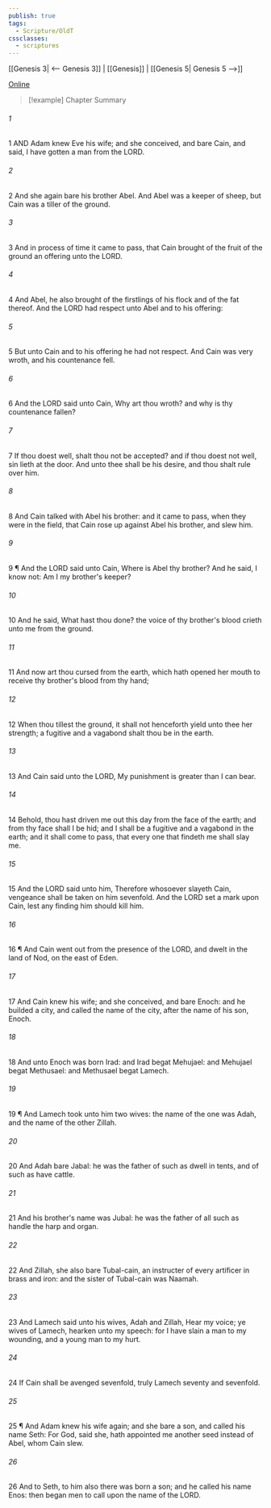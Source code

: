 ```yaml
---
publish: true
tags:
  - Scripture/OldT
cssclasses:
  - scriptures
---
```

[[Genesis 3| <-- Genesis 3]] | [[Genesis]] | [[Genesis 5| Genesis 5 -->]]

[Online](https://churchofjesuschrist.org/study/scriptures/ot/gen/4?lang=eng)

>[!example] Chapter Summary
>
###### 1
1 AND Adam knew Eve his wife; and she conceived, and bare Cain, and said, I have gotten a man from the LORD.
###### 2
2 And she again bare his brother Abel.  And Abel was a keeper of sheep, but Cain was a tiller of the ground.
###### 3
3 And in process of time it came to pass, that Cain brought of the fruit of the ground an offering unto the LORD.
###### 4
4 And Abel, he also brought of the firstlings of his flock and of the fat thereof.  And the LORD had respect unto Abel and to his offering:
###### 5
5 But unto Cain and to his offering he had not respect.  And Cain was very wroth, and his countenance fell.
###### 6
6 And the LORD said unto Cain, Why art thou wroth?  and why is thy countenance fallen?
###### 7
7 If thou doest well, shalt thou not be accepted?  and if thou doest not well, sin lieth at the door.  And unto thee shall be his desire, and thou shalt rule over him.
###### 8
8 And Cain talked with Abel his brother: and it came to pass, when they were in the field, that Cain rose up against Abel his brother, and slew him.
###### 9
9 ¶ And the LORD said unto Cain, Where is Abel thy brother?  And he said, I know not: Am I my brother's keeper?
###### 10
10 And he said, What hast thou done?  the voice of thy brother's blood crieth unto me from the ground.
###### 11
11 And now art thou cursed from the earth, which hath opened her mouth to receive thy brother's blood from thy hand;
###### 12
12 When thou tillest the ground, it shall not henceforth yield unto thee her strength; a fugitive and a vagabond shalt thou be in the earth.
###### 13
13 And Cain said unto the LORD, My punishment is greater than I can bear.
###### 14
14 Behold, thou hast driven me out this day from the face of the earth; and from thy face shall I be hid; and I shall be a fugitive and a vagabond in the earth; and it shall come to pass, that every one that findeth me shall slay me.
###### 15
15 And the LORD said unto him, Therefore whosoever slayeth Cain, vengeance shall be taken on him sevenfold.  And the LORD set a mark upon Cain, lest any finding him should kill him.
###### 16
16 ¶ And Cain went out from the presence of the LORD, and dwelt in the land of Nod, on the east of Eden.
###### 17
17 And Cain knew his wife; and she conceived, and bare Enoch: and he builded a city, and called the name of the city, after the name of his son, Enoch.
###### 18
18 And unto Enoch was born Irad: and Irad begat Mehujael: and Mehujael begat Methusael: and Methusael begat Lamech.
###### 19
19 ¶ And Lamech took unto him two wives: the name of the one was Adah, and the name of the other Zillah.
###### 20
20 And Adah bare Jabal: he was the father of such as dwell in tents, and of such as have cattle.
###### 21
21 And his brother's name was Jubal: he was the father of all such as handle the harp and organ.
###### 22
22 And Zillah, she also bare Tubal-cain, an instructer of every artificer in brass and iron: and the sister of Tubal-cain was Naamah.
###### 23
23 And Lamech said unto his wives, Adah and Zillah, Hear my voice; ye wives of Lamech, hearken unto my speech: for I have slain a man to my wounding, and a young man to my hurt.
###### 24
24 If Cain shall be avenged sevenfold, truly Lamech seventy and sevenfold.
###### 25
25 ¶ And Adam knew his wife again; and she bare a son, and called his name Seth: For God, said she, hath appointed me another seed instead of Abel, whom Cain slew.
###### 26
26 And to Seth, to him also there was born a son; and he called his name Enos: then began men to call upon the name of the LORD.



